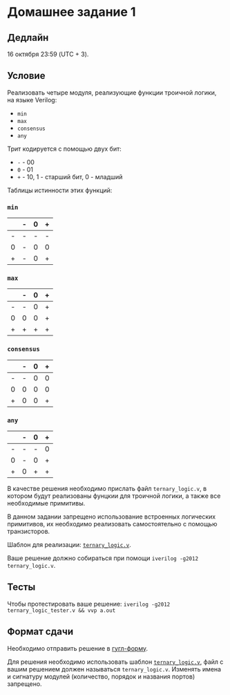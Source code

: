 # Домашнее задание 1

## Дедлайн

16 октября 23:59 (UTC + 3).

## Условие

Реализовать четыре модуля, реализующие функции троичной логики, на языке Verilog:
* `min`
* `max`
* `consensus`
* `any`

Трит кодируется с помощью двух бит:
* `-` - 00
* `0` - 01
* `+` - 10, 1 - старший бит, 0 - младший

Таблицы истинности этих функций:

### `min`

|   | - | 0 | + |
|---|---|---|---|
| - | - | - | - |
| 0 | - | 0 | 0 |
| + | - | 0 | + |

### `max`

|   | - | 0 | + |
|---|---|---|---|
| - | - | 0 | + |
| 0 | 0 | 0 | + |
| + | + | + | + |

### `consensus`

|   | - | 0 | + |
|---|---|---|---|
| - | - | 0 | 0 |
| 0 | 0 | 0 | 0 |
| + | 0 | 0 | + |

### `any`

|   | - | 0 | + |
|---|---|---|---|
| - | - | - | 0 |
| 0 | - | 0 | + |
| + | 0 | + | + |


В качестве решения необходимо прислать файл `ternary_logic.v`, в котором будут реализованы
фунцкии для троичной логики, а также все необходимые примитивы.

В данном задании запрещено использование встроенных логических примитивов, их необходимо реализовать
самостоятельно с помощью транзисторов.

Шаблон для реализации: [`ternary_logic.v`](./ternary_logic.v).

Ваше решение должно собираться при помощи `iverilog -g2012 ternary_logic.v`.

## Тесты

Чтобы протестировать ваше решение: `iverilog -g2012 ternary_logic_tester.v && vvp a.out`

## Формат сдачи

Необходимо отправить решение в [гугл-форму](https://docs.google.com/forms/d/e/1FAIpQLSchJu_Und-9LLqebAPFKbT0hIU6rf_jvnUleI3XHDwiAHgF2A/viewform?usp=sf_link).

Для решения необходимо использовать шаблон [`ternary_logic.v`](./ternary_logic.v), файл с вашим решением должен называться
`ternary_logic.v`. Изменять имена и сигнатуру модулей (количество, порядок и названия портов) запрещено.
